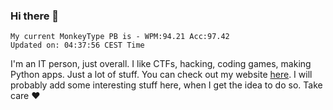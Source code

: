 ### Hi there 👋
<!-- PB START -->
```
My current MonkeyType PB is - WPM:94.21 Acc:97.42
Updated on: 04:37:56 CEST Time
```
<!-- PB END -->
I'm an IT person, just overall. I like CTFs, hacking, coding games, making Python apps. Just a lot of stuff.
You can check out my website [here](https://skill3472.github.io/).
I will probably add some interesting stuff here, when I get the idea to do so. Take care ❤️
